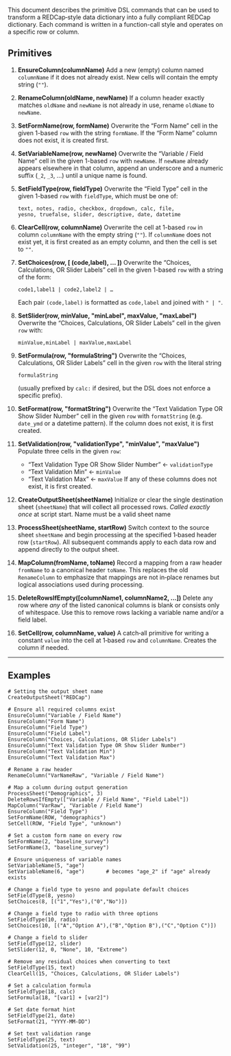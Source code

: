 
This document describes the primitive DSL commands that can be used to
transform a REDCap‐style data dictionary into a fully compliant REDCap
dictionary. Each command is written in a function-call style and operates
on a specific row or column.

## Primitives

1. **EnsureColumn(columnName)**
   Add a new (empty) column named `columnName` if it does not already
   exist. New cells will contain the empty string (`""`).

2. **RenameColumn(oldName, newName)**
   If a column header exactly matches `oldName` and `newName` is not
   already in use, rename `oldName` to `newName`.

3. **SetFormName(row, formName)**
   Overwrite the “Form Name” cell in the given 1-based `row` with the
   string `formName`. If the “Form Name” column does not exist, it is
   created first.

4. **SetVariableName(row, newName)**
   Overwrite the “Variable / Field Name” cell in the given 1-based
   `row` with `newName`. If `newName` already appears elsewhere in that
   column, append an underscore and a numeric suffix (`_2`, `_3`, …)
   until a unique name is found.

5. **SetFieldType(row, fieldType)**
   Overwrite the “Field Type” cell in the given 1-based `row` with
   `fieldType`, which must be one of:
   ```
   text, notes, radio, checkbox, dropdown, calc, file,
   yesno, truefalse, slider, descriptive, date, datetime
   ```

6. **ClearCell(row, columnName)**
   Overwrite the cell at 1-based `row` in column `columnName` with
   the empty string (`""`). If `columnName` does not exist yet, it is
   first created as an empty column, and then the cell is set to `""`.

7. **SetChoices(row, [ (code,label), … ])**
   Overwrite the “Choices, Calculations, OR Slider Labels” cell in the
   given 1-based `row` with a string of the form:
   ```
   code1,label1 | code2,label2 | …
   ```
   Each pair `(code,label)` is formatted as `code,label` and joined
   with `" | "`.

8. **SetSlider(row, minValue, "minLabel", maxValue, "maxLabel")**
   Overwrite the “Choices, Calculations, OR Slider Labels” cell in the
   given `row` with:
   ```
   minValue,minLabel | maxValue,maxLabel
   ```

9. **SetFormula(row, "formulaString")**
   Overwrite the “Choices, Calculations, OR Slider Labels” cell in the
   given `row` with the literal string
   ```
   formulaString
   ```
   (usually prefixed by `calc:` if desired, but the DSL does not enforce
   a specific prefix).

10. **SetFormat(row, "formatString")**
    Overwrite the “Text Validation Type OR Show Slider Number” cell in
    the given `row` with `formatString` (e.g. `date_ymd` or a
    datetime pattern). If the column does not exist, it is first created.

11. **SetValidation(row, "validationType", "minValue", "maxValue")**
    Populate three cells in the given `row`:
    - “Text Validation Type OR Show Slider Number” ← `validationType`
    - “Text Validation Min” ← `minValue`
    - “Text Validation Max” ← `maxValue`
    If any of these columns does not exist, it is first created.

12. **CreateOutputSheet(sheetName)**
    Initialize or clear the single destination sheet (`sheetName`) that
    will collect all processed rows. *Called exactly once* at script start.
    Name must be a valid sheet name

13. **ProcessSheet(sheetName, startRow)**
    Switch context to the source sheet `sheetName` and begin processing
    at the specified 1‑based header row (`startRow`). All subsequent
    commands apply to each data row and append directly to the output sheet.

14. **MapColumn(fromName, toName)**
    Record a mapping from a raw header `fromName` to a canonical header
    `toName`. This replaces the old `RenameColumn` to emphasize that
    mappings are not in‑place renames but logical associations used during
    processing.

15. **DeleteRowsIfEmpty([columnName1, columnName2, …])**
    Delete any row where *any* of the listed canonical columns is blank
    or consists only of whitespace. Use this to remove rows lacking a
    variable name and/or a field label.

16. **SetCell(row, columnName, value)**
    A catch‑all primitive for writing a constant `value` into the cell
    at 1‑based `row` and `columnName`. Creates the column if needed.

---

## Examples

```text
# Setting the output sheet name
CreateOutputSheet("REDCap")

# Ensure all required columns exist
EnsureColumn("Variable / Field Name")
EnsureColumn("Form Name")
EnsureColumn("Field Type")
EnsureColumn("Field Label")
EnsureColumn("Choices, Calculations, OR Slider Labels")
EnsureColumn("Text Validation Type OR Show Slider Number")
EnsureColumn("Text Validation Min")
EnsureColumn("Text Validation Max")

# Rename a raw header
RenameColumn("VarNameRaw", "Variable / Field Name")

# Map a column during output generation
ProcessSheet("Demographics", 3)
DeleteRowsIfEmpty(["Variable / Field Name", "Field Label"])
MapColumn("VarRaw", "Variable / Field Name")
EnsureColumn("Field Type")
SetFormName(ROW, "demographics")
SetCell(ROW, "Field Type", "unknown")

# Set a custom form name on every row
SetFormName(2, "baseline_survey")
SetFormName(3, "baseline_survey")

# Ensure uniqueness of variable names
SetVariableName(5, "age")
SetVariableName(6, "age")       # becomes "age_2" if "age" already exists

# Change a field type to yesno and populate default choices
SetFieldType(8, yesno)
SetChoices(8, [("1","Yes"),("0","No")])

# Change a field type to radio with three options
SetFieldType(10, radio)
SetChoices(10, [("A","Option A"),("B","Option B"),("C","Option C")])

# Change a field to slider
SetFieldType(12, slider)
SetSlider(12, 0, "None", 10, "Extreme")

# Remove any residual choices when converting to text
SetFieldType(15, text)
ClearCell(15, "Choices, Calculations, OR Slider Labels")

# Set a calculation formula
SetFieldType(18, calc)
SetFormula(18, "[var1] + [var2]")

# Set date format hint
SetFieldType(21, date)
SetFormat(21, "YYYY-MM-DD")

# Set text validation range
SetFieldType(25, text)
SetValidation(25, "integer", "18", "99")
```
